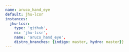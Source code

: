 ```yaml
---
name: aruco_hand_eye
default: jhu-lcsr
instances:
  jhu-lcsr:
    type: 'github',
    ns: 'jhu-lcsr',
    name: 'aruco_hand_eye',
    distro_branches: {indigo: master, hydro: master}}
---
```

